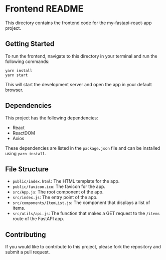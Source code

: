 # Frontend README

This directory contains the frontend code for the my-fastapi-react-app project.

## Getting Started

To run the frontend, navigate to this directory in your terminal and run the following commands:

```
yarn install
yarn start
```

This will start the development server and open the app in your default browser.

## Dependencies

This project has the following dependencies:

- React
- ReactDOM
- Axios

These dependencies are listed in the `package.json` file and can be installed using `yarn install`.

## File Structure

- `public/index.html`: The HTML template for the app.
- `public/favicon.ico`: The favicon for the app.
- `src/App.js`: The root component of the app.
- `src/index.js`: The entry point of the app.
- `src/components/ItemList.js`: The component that displays a list of items.
- `src/utils/api.js`: The function that makes a GET request to the `/items` route of the FastAPI app.

## Contributing

If you would like to contribute to this project, please fork the repository and submit a pull request.